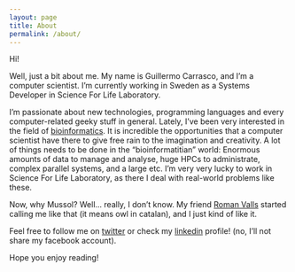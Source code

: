 ```yaml
---
layout: page
title: About
permalink: /about/
---
```


Hi!

Well, just a bit about me. My name is Guillermo Carrasco, and I’m a computer scientist.
I’m currently working in Sweden as a Systems Developer in Science For Life Laboratory.

I’m passionate about new technologies, programming languages and every computer-related geeky stuff in general. Lately,
I’ve been very interested in the field of [bioinformatics](http://en.wikipedia.org/wiki/Bioinformatics). It is incredible the opportunities that a computer scientist
have there to give free rain to the imagination and creativity. A lot of things needs to be done in the “bioinformatitian” world:
Enormous amounts of data to manage and analyse, huge HPCs to administrate, complex parallel systems, and a large etc.
I’m very very lucky to work in Science For Life Laboratory, as there I deal with real-world problems like these.

Now, why Mussol? Well… really, I don’t know. My friend [Roman Valls](http://blogs.nopcode.org/brainstorm/)
started calling me like that (it means owl in catalan), and I just kind of like it.

Feel free to follow me on [twitter](https://twitter.com/guillemch) or check my [linkedin](https://www.linkedin.com/in/guillermocarrasco) profile! (no, I’ll not share my facebook account).

Hope you enjoy reading!
